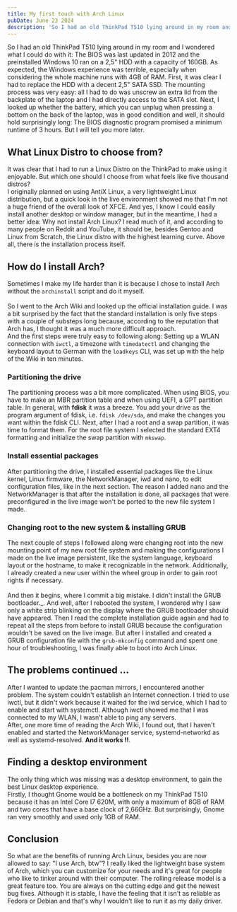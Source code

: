 ```yaml
---
title: My first touch with Arch Linux
pubDate: June 23 2024
description: 'So I had an old ThinkPad T510 lying around in my room and I wondered what I could do with it. The BIOS was last updated in 2012 and the preinstalled Windows 10 ran on a 2.5" HDD with a capacity of 160GB. As expected, the Windows experience was terrible, especially when considering the whole machine runs with 4GB of RAM. And now? Here is my experience with the installation of Arch Linux.'
---
```


So I had an old ThinkPad T510 lying around in my room and I wondered what I could do with it: The BIOS was last updated in 2012 and the preinstalled Windows 10 ran on a 2,5" HDD with a capacity of 160GB. As expected, the Windows experience was terrible, especially when considering the whole machine runs with 4GB of RAM. First, it was clear I had to replace the HDD with a decent 2,5" SATA SSD. The mounting process was very easy: all I had to do was unscrew an extra lid from the backplate of the laptop and I had directly access to the SATA slot. Next, I looked up whether the battery, which you can unplug when pressing a bottom on the back of the laptop, was in good condition and well, it should hold surprisingly long: The BIOS diagnostic program promised a minimum runtime of 3 hours. But I will tell you more later.

## What Linux Distro to choose from?

It was clear that I had to run a Linux Distro on the ThinkPad to make using it enjoyable. But which one should I choose from what feels like five thousand distros?<br>
I originally planned on using AntiX Linux, a very lightweight Linux distribution, but a quick look in the live environment showed me that I'm not a huge friend of the overall look of XFCE. And yes, I know I could easily install another desktop or window manager, but in the meantime, I had a better idea: Why not install Arch Linux? I read much of it, and according to many people on Reddit and YouTube, it should be, besides Gentoo and Linux from Scratch, the Linux distro with the highest learning curve. Above all, there is the installation process itself.

## How do I install Arch?

Sometimes I make my life harder than it is because I chose to install Arch without the `archinstall` script and do it myself. <br><br>
So I went to the Arch Wiki and looked up the official installation guide. I was a bit surprised by the fact that the standard installation is only five steps with a couple of substeps long because, according to the reputation that Arch has, I thought it was a much more difficult approach. <br>
And the first steps were truly easy to following along: Setting up a WLAN connection with `iwctl`, a timezone with `timedatectl` and changing the keyboard layout to German with the `loadkeys` CLI, was set up with the help of the Wiki in ten minutes.

### Partitioning the drive

The partitioning process was a bit more complicated. When using BIOS, you have to make an MBR partition table and when using UEFI, a GPT partition table. In general, with **fdisk** it was a breeze. You add your drive as the program argument of fdisk, i.e. `fdisk /dev/sda`, and make the changes you want within the fdisk CLI. Next, after I had a root and a swap partition, it was time to format them. For the root file system I selected the standard EXT4 formatting and initialize the swap partition with `mkswap`.

### Install essential packages

After partitioning the drive, I installed essential packages like the Linux kernel, Linux firmware, the NetworkManager, iwd and nano, to edit configuration files, like in the next section. The reason I added nano and the NetworkManager is that after the installation is done, all packages that were preconfigured in the live image won't be ported to the new file system I made.

### Changing root to the new system & installing GRUB

The next couple of steps I followed along were changing root into the new mounting point of my new root file system and making the configurations I made on the live image persistent, like the system language, keyboard layout or the hostname, to make it recognizable in the network. Additionally, I already created a new user within the wheel group in order to gain root rights if necessary.
<br><br>
And then it begins, where I commit a big mistake. I didn't install the GRUB bootloader._. And well, after I rebooted the system, I wondered why I saw only a white strip blinking on the display where the GRUB bootloader should have appeared. Then I read the complete installation guide again and had to repeat all the steps from before to install GRUB because the configuration wouldn't be saved on the live image. But after I installed and created a GRUB configuration file with the `grub-mkconfig` command and spent one hour of troubleshooting, I was finally able to boot into Arch Linux.

## The problems continued ...
After I wanted to update the pacman mirrors, I encountered another problem. The system couldn't establish an Internet connection. I tried to use iwctl, but it didn't work because it waited for the iwd service, which I had to enable and start with systemctl. Although iwctl showed me that I was connected to my WLAN, I wasn't able to ping any servers. <br>
After, one more time of reading the Arch Wiki, I found out, that I haven't enabled and started the NetworkManager service, systemd-networkd as well as systemd-resolved. **And it works !!**.

## Finding a desktop environment
The only thing which was missing was a desktop environment, to gain the best Linux desktop experience. <br>
Firstly, I thought Gnome would be a bottleneck on my ThinkPad T510 because it has an Intel Core I7 620M, with only a maximum of 8GB of RAM and two cores that have a base clock of 2,66GHz. But surprisingly, Gnome ran very smoothly and used only 1GB of RAM. 

## Conclusion
So what are the benefits of running Arch Linux, besides you are now allowed to say: "I use Arch, btw"? I really liked the lightweight base system of Arch, which you can customize for your needs and it's great for people who like to tinker around with their computer. The rolling release model is a great feature too. You are always on the cutting edge and get the newest bug fixes. Although it is stable, I have the feeling that it isn't as reliable as Fedora or Debian and that's why I wouldn't like to run it as my daily driver.

